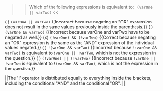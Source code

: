 >>Which of the following expressions is equivalent to:
<code>!(varOne &#124;&#124; varTwo)</code> <<

( ) <code>(varOne || varTwo)</code> {{Incorrect because negating an "OR" expression does not result in the same values previously inside the parenthesis.}}
( ) <code>(varOne &amp;&amp; varTwo)</code> {{Incorrect because varOne and varTwo have to be negated as well.}}
(x) <code>(!varOne) &amp;&amp; (!varTwo)</code> {{Correct because negating an "OR" expression is the same as the "AND" expression of the individual values negated.}}
( ) <code>!(varOne &amp;&amp; varTwo)</code> {{Incorrect because <code>!(varOne &amp;&amp; varTwo)</code> is equivalent to <code>!varOne || !varTwo</code>, which is not the expression in the question.}}
( ) <code>(!varOne) || (!varTwo)</code> {{Incorrect because <code>!varOne || !varTwo</code> is equivalent to <code>!(varOne &amp;&amp; varTwo)</code>, which is not the expression in the question.}}

||The '!' operator is distributed equally to everything inside the brackets, including the conditional "AND" and the conditional "OR". ||
